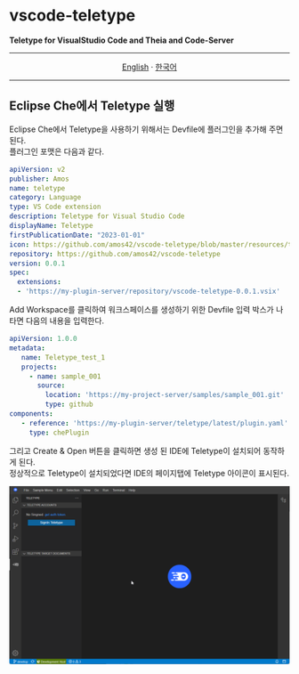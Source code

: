 # vscode-teletype

**Teletype for VisualStudio Code and Theia and Code-Server**

---

<p align="center">
  <p align="center">
    <a href="README.md">English</a>
    ·
    <a href="README_kr.md">한국어</a>
  </p>
</p>

---

## Eclipse Che에서 Teletype 실행

Eclipse Che에서 Teletype을 사용하기 위해서는 Devfile에 플러그인을 추가해 주면 된다.  
플러그인 포맷은 다음과 같다.

```yaml
apiVersion: v2
publisher: Amos
name: teletype
category: Language
type: VS Code extension
description: Teletype for Visual Studio Code
displayName: Teletype
firstPublicationDate: "2023-01-01"
icon: https://github.com/amos42/vscode-teletype/blob/master/resources/teletype.svg
repository: https://github.com/amos42/vscode-teletype
version: 0.0.1
spec:
  extensions:
  - 'https://my-plugin-server/repository/vscode-teletype-0.0.1.vsix'
```

Add Workspace를 클릭하여 워크스페이스를 생성하기 위한 Devfile 입력 박스가 나타면 다음의 내용을 입력한다.

```yaml
apiVersion: 1.0.0
metadata:
   name: Teletype_test_1
   projects:
     - name: sample_001
       source:
         location: 'https://my-project-server/samples/sample_001.git'
         type: github
components:
   - reference: 'https://my-plugin-server/teletype/latest/plugin.yaml'
     type: chePlugin
```

그리고 Create & Open 버튼을 클릭하면 생성 된 IDE에 Teletype이 설치되어 동작하게 된다.  
정상적으로 Teletype이 설치되었다면 IDE의 페이지탭에 Teletype 아이콘이 표시된다.

![Teletype 시작 화면](images/start_01.png)
